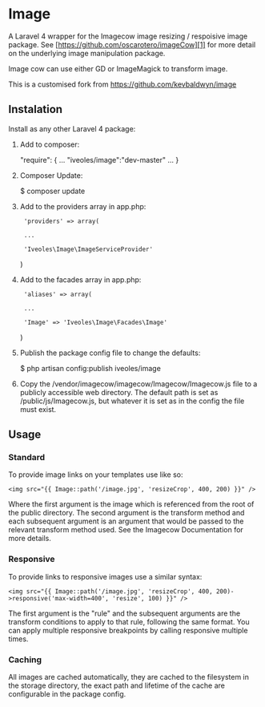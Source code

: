 # Image
A Laravel 4 wrapper for the Imagecow image resizing / respoisive image package. See [https://github.com/oscarotero/imageCow][1] for more detail on the underlying image manipulation package.

Image cow can use either GD or ImageMagick to transform image.

This is a customised fork from https://github.com/kevbaldwyn/image

## Instalation
Install as any other Laravel 4 package:

1) Add to composer:

    "require": {
        ...
        "iveoles/image":"dev-master"
        ...
    }

2) Composer Update:

    $ composer update

3) Add to the providers array in app.php:

    	'providers' => array(

	    ...

	    'Iveoles\Image\ImageServiceProvider'
	)

4) Add to the facades array in app.php:

    	'aliases' => array(

	    ...

	    'Image' => 'Iveoles\Image\Facades\Image'
	)

5) Publish the package config file to change the defaults:

    $ php artisan config:publish iveoles/image

6) Copy the /vendor/imagecow/imagecow/Imagecow/Imagecow.js file to a publicly accessible web directory. The default path is set as /public/js/Imagecow.js, but whatever it is set as in the config the file must exist.

## Usage
### Standard
To provide image links on your templates use like so:

    <img src="{{ Image::path('/image.jpg', 'resizeCrop', 400, 200) }}" />

Where the first argument is the image which is referenced from the root of the public directory. The second argument is the transform method and each subsequent argument is an argument that would be passed to the relevant transform method used. See the Imagecow Documentation for more details.

### Responsive
To provide links to responsive images use a similar syntax:

    <img src="{{ Image::path('/image.jpg', 'resizeCrop', 400, 200)->responsive('max-width=400', 'resize', 100) }}" />

The first argument is the "rule" and the subsequent arguments are the transform conditions to apply to that rule, following the same format. You can apply multiple responsive breakpoints by calling responsive multiple times.

### Caching
All images are cached automatically, they are cached to the filesystem in the storage directory, the exact path and lifetime of the cache are configurable in the package config.


  [1]: https://github.com/oscarotero/imageCow